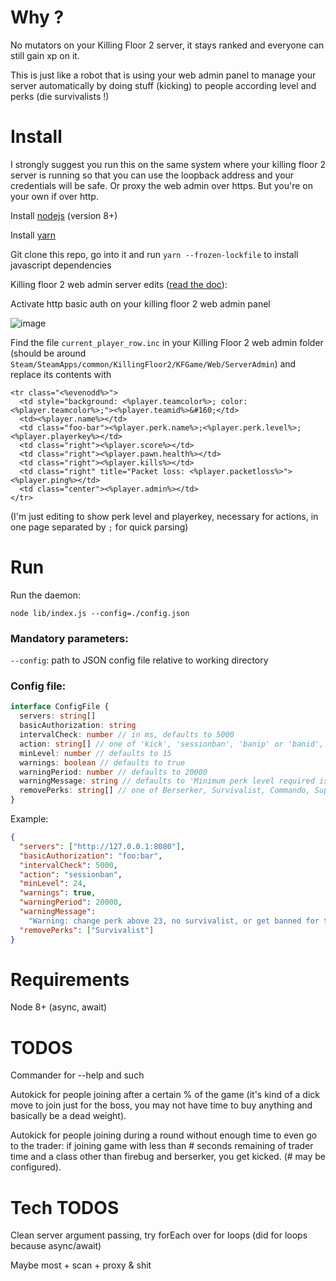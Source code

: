 # Why ?

No mutators on your Killing Floor 2 server, it stays ranked and everyone can still gain xp on it.

This is just like a robot that is using your web admin panel to manage your server automatically by doing stuff (kicking) to people according level and perks (die survivalists !)

# Install

I strongly suggest you run this on the same system where your killing floor 2 server is running so that you can use the loopback address and your credentials will be safe. Or proxy the web admin over https. But you're on your own if over http.

Install [nodejs](https://nodejs.org) (version 8+)

Install [yarn](https://yarnpkg.com)

Git clone this repo, go into it and run `yarn --frozen-lockfile` to install javascript dependencies

Killing floor 2 web admin server edits ([read the doc](https://wiki.tripwireinteractive.com/index.php?title=Dedicated_Server_%28Killing_Floor_2%29#Setting_Up_Web_Admin)):

Activate http basic auth on your killing floor 2 web admin panel

![image](https://user-images.githubusercontent.com/1826366/35134456-bd68cd68-fcd6-11e7-882b-3b8453a3a356.png)

Find the file `current_player_row.inc` in your Killing Floor 2 web admin folder (should be around `Steam/SteamApps/common/KillingFloor2/KFGame/Web/ServerAdmin`) and replace its contents with

```
<tr class="<%evenodd%>">
  <td style="background: <%player.teamcolor%>; color: <%player.teamcolor%>;"><%player.teamid%>&#160;</td>
  <td><%player.name%></td>
  <td class="foo-bar"><%player.perk.name%>;<%player.perk.level%>;<%player.playerkey%></td>
  <td class="right"><%player.score%></td>
  <td class="right"><%player.pawn.health%></td>
  <td class="right"><%player.kills%></td>
  <td class="right" title="Packet loss: <%player.packetloss%>"><%player.ping%></td>
  <td class="center"><%player.admin%></td>
</tr>
```

(I'm just editing to show perk level and playerkey, necessary for actions, in one page separated by `;` for quick parsing)

# Run

Run the daemon:

`node lib/index.js --config=./config.json`

### Mandatory parameters:

`--config`: path to JSON config file relative to working directory

### Config file:

```ts
interface ConfigFile {
  servers: string[]
  basicAuthorization: string
  intervalCheck: number // in ms, defaults to 5000
  action: string[] // one of 'kick', 'sessionban', 'banip' or 'banid', defaults to 'kick'
  minLevel: number // defaults to 15
  warnings: boolean // defaults to true
  warningPeriod: number // defaults to 20000
  warningMessage: string // defaults to 'Minimum perk level required is 15. Change perk or be kicked.'
  removePerks: string[] // one of Berserker, Survivalist, Commando, Support, FieldMedic, Demolitionist, Firebug, Gunslinger, Sharpshooter or SWAT. Defaults to []
}
```

Example:

```json
{
  "servers": ["http://127.0.0.1:8080"],
  "basicAuthorization": "foo:bar",
  "intervalCheck": 5000,
  "action": "sessionban",
  "minLevel": 24,
  "warnings": true,
  "warningPeriod": 20000,
  "warningMessage":
    "Warning: change perk above 23, no survivalist, or get banned for the map",
  "removePerks": ["Survivalist"]
}
```

# Requirements

Node 8+ (async, await)

# TODOS

Commander for --help and such

Autokick for people joining after a certain % of the game (it's kind of a dick move to join just for the boss, you may not have time to buy anything and basically be a dead weight).

Autokick for people joining during a round without enough time to even go to the trader: if joining game with less than # seconds remaining of trader time and a class other than firebug and berserker, you get kicked. (# may be configured).

# Tech TODOS

Clean server argument passing, try forEach over for loops (did for loops because async/await)

Maybe most + scan + proxy & shit
